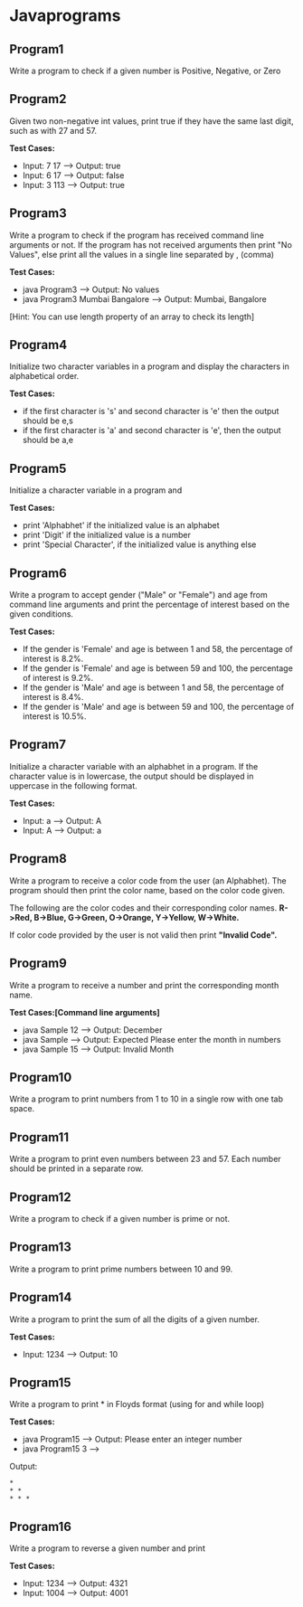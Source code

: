 # Javaprograms
## Program1
Write a program to check if a given number is Positive, Negative, or Zero
## Program2
Given two non-negative int values, print true if they have the same last digit, such as with 27 and 57.

**Test Cases:**
- Input: 7 17  --> Output: true
- Input: 6 17  --> Output: false
- Input: 3 113 --> Output: true
## Program3
Write a program to check if the program has received command line arguments or not. If the program has not received arguments then print "No Values", else print all the values in a single line separated by , (comma)

**Test Cases:**
- java Program3  --> Output: No values
- java Program3 Mumbai Bangalore  --> Output: Mumbai, Bangalore


[Hint: You can use length property of an array to check its length]
## Program4
Initialize two character variables in a program and display the characters in alphabetical order.

**Test Cases:**
- if the first character is 's' and second character is 'e' then the output should be e,s
- if the first character is 'a' and second character is 'e', then the output should be a,e
## Program5
Initialize a character variable in a program and

**Test Cases:**
- print 'Alphabhet' if the initialized value is an alphabet
- print 'Digit' if the initialized value is a number
- print 'Special Character', if the initialized value is anything else
## Program6
Write a program to accept gender ("Male" or "Female") and age from command line arguments and print the percentage of interest based on the given conditions.

**Test Cases:**
- If the gender is 'Female' and age is between 1 and 58, the percentage of interest is 8.2%.
- If the gender is 'Female' and age is between 59 and 100, the percentage of interest is 9.2%.
- If the gender is 'Male' and age is between 1 and 58, the percentage of interest is 8.4%.
- If the gender is 'Male' and age is between 59 and 100, the percentage of interest is 10.5%.
## Program7
Initialize a character variable with an alphabhet in a program. If the character value is in lowercase, the output should be displayed in uppercase in the following format.

**Test Cases:**
- Input: a  --> Output: A
- Input: A  --> Output: a
## Program8
Write a program to receive a color code from the user (an Alphabhet). The program should then print the color name, based on the color code given.

The following are the color codes and their corresponding color names. **R->Red, B->Blue, G->Green, O->Orange, Y->Yellow, W->White.**

If color code provided by the user is not valid then print **"Invalid Code".**
## Program9
Write a program to receive a number and print the corresponding month name.

**Test Cases:[Command line arguments]**
- java Sample 12  --> Output: December
- java Sample  --> Output: Expected Please enter the month in numbers
- java Sample 15 --> Output: Invalid Month
## Program10
Write a program to print numbers from 1 to 10 in a single row with one tab space.
## Program11
Write a program to print even numbers between 23 and 57. Each number should be printed in a separate row.
## Program12
Write a program to check if a given number is prime or not.
## Program13
Write a program to print prime numbers between 10 and 99.
## Program14
Write a program to print the sum of all the digits of a given number.

**Test Cases:**
- Input: 1234  --> Output: 10
## Program15
Write a program to print * in Floyds format (using for and while loop)

**Test Cases:**
- java Program15  --> Output: Please enter an integer number
- java Program15 3   -->

Output: 

```
*
* *
* * *
```
## Program16
Write a program to reverse a given number and print

**Test Cases:**
- Input: 1234  --> Output: 4321
- Input: 1004  --> Output: 4001

